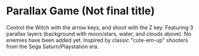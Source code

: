# Parallax Game (Not final title)

Control the Witch with the arrow keys, and shoot with the Z key. Featuring 3 parallax layers (background with moon/stars, water, and clouds above). No enemies have been added yet. Inspired by classic "cute-em-up" shooters from the Sega Saturn/Playstation era.
